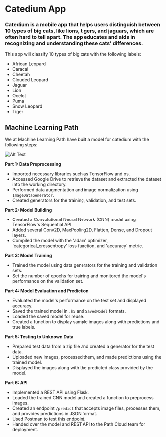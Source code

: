 <h1>Catedium App</h1>

<h3>Catedium is a mobile app that helps users distinguish between 10 types of big cats, like lions, tigers, and jaguars, which are often hard to tell apart. The app educates and aids in recognizing and understanding these cats' differences.</h3>
<p>This app will classify 10 types of big cats with the following labels:</p>
<ul>
  <li>African Leopard</li>
  <li>Caracal</li>
  <li>Cheetah</li>
  <li>Clouded Leopard</li>
  <li>Jaguar</li>
  <li>Lion</li>
  <li>Ocelot</li>
  <li>Puma</li>
  <li>Snow Leopard</li>
  <li>Tiger</li>
</ul>

<h2>Machine Learning Path</h2>

<p>We at Machine Learning Path have built a model for catedium with the following steps:</p>

![Alt Text](https://i.imgur.com/BCB6JOu.jpeg)

<p><strong>Part 1: Data Preprocessing</strong></p>
<ul>
 <li>Imported necessary libraries such as TensorFlow and os.</li>
 <li>Accessed Google Drive to retrieve the dataset and extracted the dataset into the working directory.</li>
 <li>Performed data augmentation and image normalization using <code>ImageDataGenerator</code>.</li>
 <li>Created generators for the training, validation, and test sets.</li>
</ul>
<p><strong>Part 2: Model Building</strong></p>
<ul>
 <li>Created a Convolutional Neural Network (CNN) model using TensorFlow's Sequential API.</li>
 <li>Added several Conv2D, MaxPooling2D, Flatten, Dense, and Dropout layers.</li>
 <li>Compiled the model with the 'adam' optimizer, 'categorical_crossentropy' loss function, and 'accuracy' metric.</li>
</ul>
<p><strong>Part 3: Model Training</strong></p>
<ul>
 <li>Trained the model using data generators for the training and validation sets.</li>
 <li>Set the number of epochs for training and monitored the model's performance on the validation set.</li>
</ul>
<p><strong>Part 4: Model Evaluation and Prediction</strong></p>
<ul>
 <li>Evaluated the model's performance on the test set and displayed accuracy.</li>
 <li>Saved the trained model in <code>.h5</code> and <code>SavedModel</code> formats.</li>
 <li>Loaded the saved model for reuse.</li>
 <li>Created a function to display sample images along with predictions and true labels.</li>
</ul>
<p><strong>Part 5: Testing to Unknown Data</strong></p>
<ul>
 <li>Prepared test data from a zip file and created a generator for the test data.</li>
 <li>Uploaded new images, processed them, and made predictions using the trained model.</li>
<li>Displayed the images along with the predicted class provided by the model.</li>
</ul>
<p><strong>Part 6: API</strong></p>
<ul>
 <li>Implemented a REST API using Flask.</li>
 <li>Loaded the trained CNN model and created a function to preprocess images.</li>
 <li>Created an endpoint <code>/predict</code> that accepts image files, processes them, and provides predictions in JSON format.</li>
 <li>Used Postman to test this endpoint.</li>
 <li>Handed over the model and REST API to the Path Cloud team for deployment.</li>
</ul>
